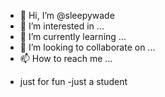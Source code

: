 - 👋 Hi, I’m @sleepywade
- 👀 I’m interested in ...
- 🌱 I’m currently learning ...
- 💞️ I’m looking to collaborate on ...
- 📫 How to reach me ...

<!---
sleepywade/sleepywade is a ✨ special ✨ repository because its `README.md` (this file) appears on your GitHub profile.
You can click the Preview link to take a look at your changes.
--->
- just for fun
-just a student
